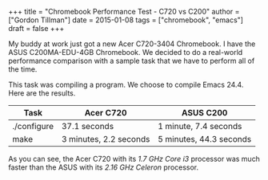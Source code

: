+++
title = "Chromebook Performance Test - C720 vs C200"
author = ["Gordon Tillman"]
date = 2015-01-08
tags = ["chromebook", "emacs"]
draft = false
+++

My buddy at work just got a new Acer C720-3404 Chromebook.  I have the
ASUS C200MA-EDU-4GB Chromebook.  We decided to do a real-world
performance comparison with a sample task that we have to perform all
of the time.

<!--more-->

This task was compiling a program.  We choose to compile Emacs 24.4.
Here are the results.

| **Task**    | **Acer C720**          | **ASUS C200**           |
|-------------|------------------------|-------------------------|
| ./configure | 37.1 seconds           | 1 minute, 7.4 seconds   |
| make        | 3 minutes, 2.2 seconds | 5 minutes, 44.3 seconds |

As you can see, the Acer C720 with its _1.7 GHz Core i3_ processor
was much faster than the ASUS with its _2.16 GHz Celeron_ processor.
